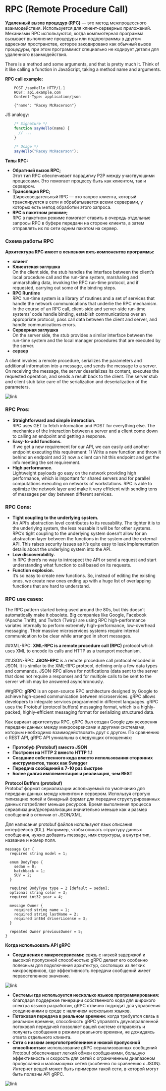 # RPC (Remote Procedure Call)

**Удаленный вызов процедур (RPC)** — это метод межпроцессного взаимодействия. Используется для 
клиент-серверных приложений. Механизмы RPC используются, когда компьютерная программа вызывает 
выполнение процедуры или подпрограммы в другом адресном пространстве, которое закодировано как 
обычный вызов процедуры, при этом программист специально не кодирует детали для удаленного 
взаимодействия.

There is a method and some arguments, and that is pretty much it. Think of it like calling a 
function in JavaScript, taking a method name and arguments. 

**RPC call example:**
```
    POST /sayHello HTTP/1.1
    HOST: api.example.com
    Content-Type: application/json
    
    {"name": "Racey McRacerson"}
```
 JS analogy:
```js
    /* Signature */
    function sayHello(name) {
      // ...
    }
    
    /* Usage */
    sayHello("Racey McRacerson");
```


**Типы RPC:**
  - **Обратный вызов RPC;**  
    Этот тип RPC обеспечивает парадигму P2P между участвующими процессами. Это помогает процессу быть как 
    клиентом, так и сервером.
  - **Трансляция RPC;**  
    Широковещательный RPC — это запрос клиента, который транслируется в сети и обрабатывается всеми 
    серверами, у которых есть метод обработки этого запроса.
  - **RPC в пакетном режиме;**  
    RPC в пакетном режиме помогает ставить в очередь отдельные запросы RPC в буфере передачи на стороне
    клиента, а затем отправлять их по сети одним пакетом на сервер.

### Схема работы RPC
**Архитектура RPC имеет в основном пять компонентов программы:**
  - **клиент**
  - **Клиентская заглушка**  
    On the client side, the stub handles the interface between the client’s local procedure call
    and the run-time system, marshaling and unmarshaling data, invoking the RPC run-time protocol, 
    and if requested, carrying out some of the binding steps.
  - **RPC Runtime**  
    RPC run-time system is a library of routines and a set of services that handle the network 
    communications that underlie the RPC mechanism. In the course of an RPC call, client-side and 
    server-side run-time systems’ code handle binding, establish communications over an appropriate
    protocol, pass call data between the client and server, and handle communications errors.
  - **Серверная заглушка**  
    On the server side, the stub provides a similar interface between the run-time system and the local 
    manager procedures that are executed by the server.
  - **сервер**

A client invokes a remote procedure, serializes the parameters and additional information into a message,
and sends the message to a server. On receiving the message, the server deserializes its content, executes
the requested operation, and sends a result back to the client. The server stub and client stub take care 
of the serialization and deserialization of the parameters.

![link](https://coderlessons.com/wp-content/uploads/images/gur/8a0fd91187a467189a4a3c1662b1d11a.png)

### RPC Pros:
  - **Straightforward and simple interaction.**  
    RPC uses GET to fetch information and POST for everything else. The mechanics of the interaction 
    between a server and a client come down to calling an endpoint and getting a response.
  - **Easy-to-add functions.**   
    If we get a new requirement for our API, we can easily add another endpoint executing this 
    requirement: 1) Write a new function and throw it behind an endpoint and 2) now a client can hit 
    this endpoint and get the info meeting the set requirement.
  - **High performance.**   
    Lightweight payloads go easy on the network providing high performance, 
    which is important for shared servers and for parallel computations executing on networks of 
    workstations. RPC is able to optimize the network layer and make it very efficient with sending 
    tons of messages per day between different services.
    
### RPC Cons:
  - **Tight coupling to the underlying system.**  
    An API’s abstraction level contributes to its reusability. The tighter it is to the underlying system,
    the less reusable it will be for other systems. RPC’s tight coupling to the underlying system doesn’t 
    allow for an abstraction layer between the functions in the system and the external API. This raises 
    security issues as it’s quite easy to leak implementation details about the underlying system into 
    the API.
  - **Low discoverability.**   
    In RPC there’s no way to introspect the API or send a request and start understanding what function
    to call based on its requests.
  - **Function explosion.**   
    It’s so easy to create new functions. So, instead of editing the existing ones, we create new ones
    ending up with a huge list of overlapping functions that are hard to understand.

### RPC use cases:
The RPC pattern started being used around the 80s, but this doesn’t automatically make it obsolete. Big 
companies like Google, Facebook (Apache Thrift), and Twitch (Twirp) are using RPC high-performance variates
internally to perform extremely high-performance, low-overhead messaging. Their massive microservices
systems require internal communication to be clear while arranged in short messages.

##XML-RPC: 
**XML-RPC is a remote procedure call (RPC)** protocol which uses XML to encode its calls and HTTP as a 
transport mechanism.

##JSON-RPC:
**JSON-RPC** is a remote procedure call protocol encoded in JSON. It is similar to the XML-RPC protocol,
defining only a few data types and commands. JSON-RPC allows for notifications (data sent to the server 
that does not require a response) and for multiple calls to be sent to the server which may be answered 
asynchronously.

##gRPC:
**gRPC** is an open-source RPC architecture designed by Google to achieve high-speed communication 
between microservices. gRPC allows developers to integrate services programmed in different languages.
gRPC uses the Protobuf (protocol buffers) messaging format, which is a highly-packed, highly-efficient
messaging format for serializing structured data.

Как вариант архитектуры RPC, gRPC был создан Google для ускорения передачи данных между микросервисами 
и другими системами, которым необходимо взаимодействовать друг с другом. По сравнению с REST API, 
gRPC API уникальны в следующих отношениях:
 - **Протобуф (Protobuf) вместо JSON**
 - **Построен на HTTP 2 вместо HTTP 1.1**
 - **Создание собственного кода вместо использования сторонних инструментов, таких как Swagger**
 - **Передача сообщений в 7-10 раз быстрее**
 - **Более долгая имплементация и реализация, чем REST**



**Protocol Buffers (protobuf)**  
Protobuf формат сериализации используемый по умолчанию для передачи данных между клиентом и сервером. 
Используя строгую типизацию полей и бинарный формат для передачи структурированных данных потребляет 
меньше ресурсов. Время выполнения процесса сериализации/десериализации значительно меньше как и размер 
сообщений в отличии от JSON/XML.

Для написания protobuf файлов используют язык описания интерфейсов (IDL). Например,
чтобы описать структуру данных сообщения, нужно добавить message, имя структуры, а внутри тип, 
название и номер поля.

```
message Car {
  required string model = 1;

  enum BodyType {
    sedan = 0;
    hatchback = 1;
    SUV = 2;
  }

  required BodyType type = 2 [default = sedan];
  optional string color = 3;
  required int32 year = 4;

  message Owner {
    required string name = 1;
    required string lastName = 2; 
    required int64 driverLicense = 3;
  }

  repeated Owner previousOwner = 5;
}
```

**Когда использовать API gRPC**  

  - **Соединения с микросервисами:** связь с низкой задержкой и высокой пропускной способностью
    gRPC делает его особенно полезным для подключения архитектур, состоящих из легких микросервисов,
    где эффективность передачи сообщений имеет первостепенное значение.
    
![link](https://docs.microsoft.com/ru-ru/dotnet/architecture/cloud-native/media/grpc-implementation.png)

  - **Системы где используется несколько языков программирования:** 
    благодаря поддержке генерации собственного кода для широкого спектра языков разработки, gRPC 
    отлично подходит для управления соединениями в среде с наличием нескольких языков.
  - **Потоковая передача в реальном времени:** когда требуется связь в реальном времени, 
    способность gRPC управлять двунаправленной потоковой передачей позволяет вашей системе отправлять
    и получать сообщения в режиме реального времени, не дожидаясь ответа отдельного клиента.
  - **Сети с низким энергопотреблением и низкой пропускной способностью:** использование gRPC 
    сериализованных сообщений Protobuf обеспечивает легкий обмен сообщениями, большую эффективность 
    и скорость для сетей с ограниченным диапазоном пропускания и маломощных сетей (особенно по 
    сравнению с JSON). Интернет вещей может быть примером такой сети, в которой могут быть полезны 
    API gRPC.
    
![link](https://res.cloudinary.com/practicaldev/image/fetch/s--y0xibxgW--/c_imagga_scale,f_auto,fl_progressive,h_420,q_auto,w_1000/https://dev-to-uploads.s3.amazonaws.com/i/w2vs79qbx9i1re9zoiw2.png)